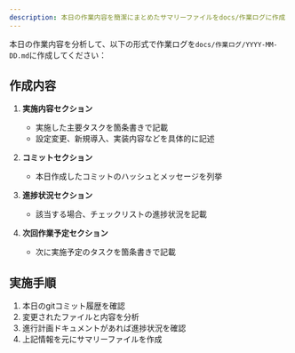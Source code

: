 ```yaml
---
description: 本日の作業内容を簡潔にまとめたサマリーファイルをdocs/作業ログに作成
---
```


本日の作業内容を分析して、以下の形式で作業ログを`docs/作業ログ/YYYY-MM-DD.md`に作成してください：

## 作成内容

1. **実施内容セクション**
   - 実施した主要タスクを箇条書きで記載
   - 設定変更、新規導入、実装内容などを具体的に記述

2. **コミットセクション**
   - 本日作成したコミットのハッシュとメッセージを列挙

3. **進捗状況セクション**
   - 該当する場合、チェックリストの進捗状況を記載

4. **次回作業予定セクション**
   - 次に実施予定のタスクを箇条書きで記載

## 実施手順

1. 本日のgitコミット履歴を確認
2. 変更されたファイルと内容を分析
3. 進行計画ドキュメントがあれば進捗状況を確認
4. 上記情報を元にサマリーファイルを作成
